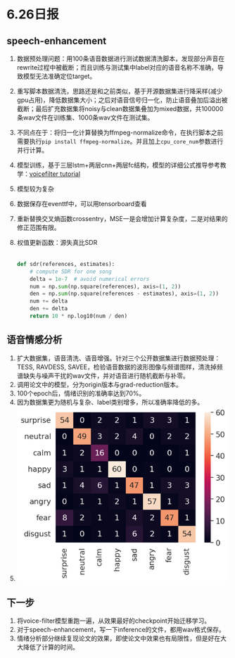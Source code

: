 # 6.26日报

## speech-enhancement

1. 数据预处理问题：用100条语音数据进行测试数据清洗脚本，发现部分声音在rewrite过程中被截断；而且训练与测试集中label对应的语音名称不准确，导致模型无法准确定位target。
2. 重写脚本数据清洗，思路还是和之前类似，基于开源数据集进行降采样(减少gpu占用)，降低数据集大小；之后对语音信号归一化，防止语音叠加后溢出被截断；最后扩充数据集将noisy与clean数据集叠加为mixed数据，共100000条wav文件在训练集、1000条wav文件在测试集。
3. 不同点在于：将归一化计算替换为ffmpeg-normalize命令，在执行脚本之前需要执行`pip install ffmpeg-normalize`。并且加上`cpu_core_num`参数进行并行计算。
4. 模型训练，基于三层lstm+两层cnn+两层fc结构，模型的详细公式推导参考教学：[voicefilter tutorial](https://www.youtube.com/watch?v=gnRX2lzepz0)
5. 模型较为复杂
6. 数据保存在eventtf中，可以用tensorboard查看
7. 重新替换交叉熵函数crossentry，MSE一是会增加计算复杂度，二是对结果的修正范围有限。
8. 权值更新函数：源失真比SDR

    ```python

    def sdr(references, estimates):
        # compute SDR for one song
        delta = 1e-7  # avoid numerical errors
        num = np.sum(np.square(references), axis=(1, 2))
        den = np.sum(np.square(references - estimates), axis=(1, 2))
        num += delta
        den += delta
        return 10 * np.log10(num / den)
    ```

## 语音情感分析

1. 扩大数据集，语音清洗、语音增强。针对三个公开数据集进行数据预处理：TESS, RAVDESS, SAVEE，检验语音数据的波形图像与频谱图样，清洗掉频谱缺失与噪声干扰的wav文件，并对语音进行随机截断与补零。
2. 调用论文中的模型，分为origin版本与grad-reduction版本。
3. 100个epoch后，情绪识别的准确率达到70%。
4. 因为数据集更为随机与复杂、label类别增多，所以准确率降低的多。
5. ![混淆矩阵](images/output.png)

## 下一步

1. 将voice-filter模型重跑一遍，从效果最好的checkpoint开始迁移学习。
2. 对于speech-enhancement，写一下inference的文件，都用wav格式保存。
3. 情绪分析部分继续复现论文的效果，即使论文中效果也有局限性，但是好在大大降低了计算的时间。
